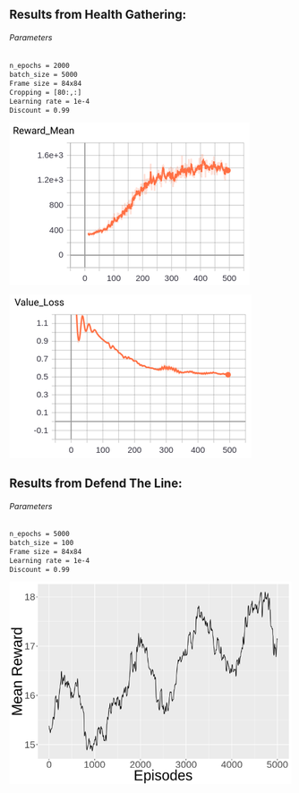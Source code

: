 ## Results from Health Gathering:

###### Parameters

```
n_epochs = 2000
batch_size = 5000
Frame size = 84x84
Cropping = [80:,:]
Learning rate = 1e-4
Discount = 0.99
```

![alt text](https://github.com/bhastrup/doom/blob/master/implementations/Policy%20Gradient/TensorBoard/reward_mean_HG.png)

![alt text](https://github.com/bhastrup/doom/blob/master/implementations/Policy%20Gradient/TensorBoard/value_lost_HG.png)

## Results from Defend The Line:

###### Parameters

```
n_epochs = 5000
batch_size = 100
Frame size = 84x84
Learning rate = 1e-4
Discount = 0.99
```

![alt text](https://github.com/bhastrup/doom/blob/master/implementations/Policy%20Gradient/TensorBoard/policy_grad.png)
